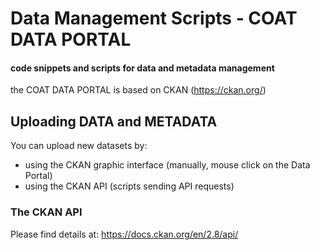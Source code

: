 # Data Management Scripts - COAT DATA PORTAL
#### code snippets and scripts for data and metadata management

the COAT DATA PORTAL is based on CKAN (https://ckan.org/)

## Uploading DATA and METADATA


You can upload new datasets by:
 - using the CKAN graphic interface (manually, mouse click on the Data Portal)
 - using the CKAN API (scripts sending API requests)
 
### The CKAN API
Please find details at: https://docs.ckan.org/en/2.8/api/
